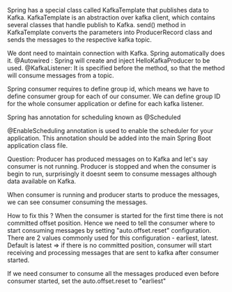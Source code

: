 Spring has a special class called KafkaTemplate that publishes data to Kafka.
KafkaTemplate is an abstraction over kafka client, which contains several classes that handle publish to Kafka.
send() method in KafkaTemplate converts the parameters into ProducerRecord class and sends the messages to the respective kafka topic.

We dont need to maintain connection with Kafka. Spring automatically does it.
@Autowired : Spring will create and inject HelloKafkaProducer to be used.
@KafkaListener: It is specified before the method, so that the method will consume messages from a topic.

Spring consumer requires to define group id, which means we have to define consumer group for each of our consumer.
We can define group ID for the whole consumer application or define for each kafka listener.

Spring has annotation for scheduling known as @Scheduled

@EnableScheduling annotation is used to enable the scheduler for your application. 
This annotation should be added into the main Spring Boot application class file. 

Question:
Producer has produced messages on to Kafka and let's say consumer is not running. Producer is stopped and when the consumer is begin to run, surprisingly
it doesnt seem to consume messages although data available on Kafka.

When consumer is running and producer starts to produce the messages, we can see consumer consuming the messages.

How to fix this ?
When the consumer is started for  the first time there is not committed offset position. Hence we need to tell the consumer where to start consuming messages 
by setting "auto.offset.reset" configuration. There are 2 values commonly used for this configuration -
earliest, latest.
Default is latest => if there is no committed position, consumer will start receiving and processing messages that are sent to kafka after consumer 
started.


If we need consumer to consume all the messages produced even before consumer started, set the auto.offset.reset to "earliest"



